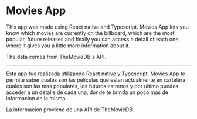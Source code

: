 # Movies App

This app was made using React native and Typescript. Movies App lets you know which movies are currently on the billboard, which are the most popular, future releases and finally you can access a detail of each one, where it gives you a little more information about it.

The data comes from TheMovieDB´s API.

--------------------------------------------------------------

Esta app fue realizada utilizando React native y Typescript. Movies App te permite saber cuales son las peliculas que estan actualmente en cartelera, cuales son las mas populares, los futuros estrenos y por ultimo puedes acceder a un detalle de cada una, donde te brinda un poco mas de informacion de la misma.

La informacion proviene de una API de TheMovieDB.